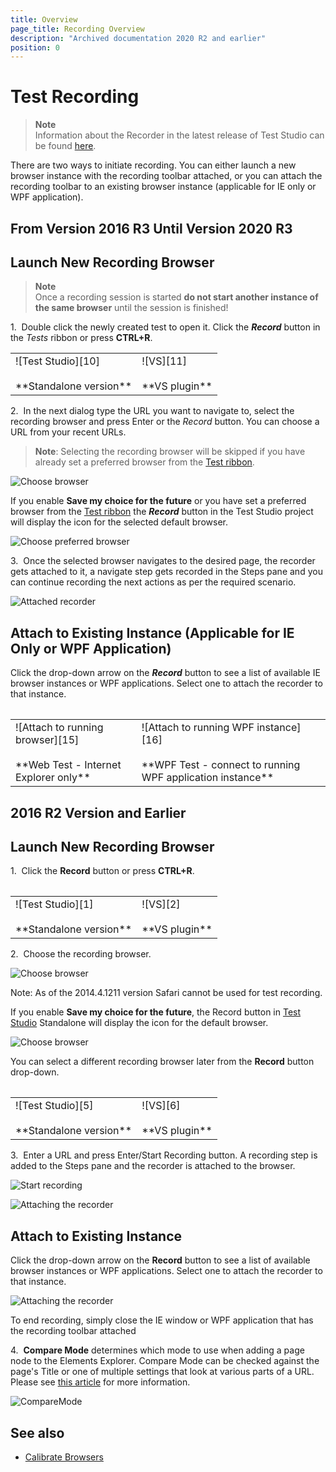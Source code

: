 ```yaml
---
title: Overview
page_title: Recording Overview
description: "Archived documentation 2020 R2 and earlier"
position: 0
---
```

# Test Recording #

> **Note**
> <br>
> Information about the Recorder in the latest release of Test Studio can be found <a href="/general-information/test-recording/overview" target="_blank">here</a>.

There are two ways to initiate recording. You can either launch a new browser instance with the recording toolbar attached, or you can attach the recording toolbar to an existing browser instance (applicable for IE only or WPF application).

## **From Version 2016 R3 Until Version 2020 R3** ##

## Launch New Recording Browser ##

> **Note**
> <br>
> Once a recording session is started **do not start another instance of the same browser** until the session is finished!

1.&nbsp;  Double click the newly created test to open it. Click the ***Record*** button in the *Tests* ribbon or press **CTRL+R**.

<table id=no-table>
	<tr>
		<td>![Test Studio][10] <br><br>**Standalone version**</td>
		<td>![VS][11] <br><br>**VS plugin**</td>
	</tr>
<table>

2.&nbsp; In the next dialog type the URL you want to navigate to, select the recording browser and press Enter or the *Record* button. You can choose a URL from your recent URLs.

> **Note**: Selecting the recording browser will be skipped if you have already set a preferred browser from the <a href="/getting-started/test-execution/quick-execution" target="_blank">Test ribbon</a>.

![Choose browser][12]

If you enable **Save my choice for the future** or you have set a preferred browser from the <a href="/getting-started/test-execution/quick-execution" target="_blank">Test ribbon</a> the ***Record*** button in the Test Studio project will display the icon for the selected default browser.

![Choose preferred browser][13]

3.&nbsp; Once the selected browser navigates to the desired page, the recorder gets attached to it, a navigate step gets recorded in the Steps pane and you can continue recording the next actions as per the required scenario.

![Attached recorder][14]

## Attach to Existing Instance (Applicable for IE Only or WPF Application) ##

Click the drop-down arrow on the ***Record*** button to see a list of available IE browser instances or WPF applications. Select one to attach the recorder to that instance.

<table id=no-table>
	<tr>
		<td>![Attach to running browser][15] <br><br>**Web Test - Internet Explorer only**</td>
		<td>![Attach to running WPF instance][16] <br><br>**WPF Test - connect to running WPF application instance**</td>
	</tr>
<table>

## **2016 R2 Version and Earlier** ##

## Launch New Recording Browser ##

1.&nbsp; Click the __Record__ button or press __CTRL+R__.
	
<table id=no-table>
	<tr>
		<td>![Test Studio][1] <br><br>**Standalone version**</td>
		<td>![VS][2] <br><br>**VS plugin**</td>
	</tr>
<table>

2.&nbsp; Choose the recording browser.

![Choose browser][3]

Note: As of the 2014.4.1211 version Safari cannot be used for test recording.

If you enable __Save my choice for the future__, the Record button in <a href="http://www.telerik.com/teststudio" target="_blank">Test Studio</a> Standalone will display the icon for the default browser.

![Choose browser][4]

You can select a different recording browser later from the __Record__ button drop-down.

<table id="no-table">
	<tr>
		<td>![Test Studio][5] <br><br>**Standalone version**</td>
		<td>![VS][6] <br><br>**VS plugin**</td>
	</tr>
<table>

3.&nbsp; Enter a URL and press Enter/Start Recording button. A recording step is added to the Steps pane and the recorder is attached to the browser.

![Start recording][7]

![Attaching the recorder][8]

## Attach to Existing Instance ##

Click the drop-down arrow on the __Record__ button to see a list of available browser instances or WPF applications. Select one to attach the recorder to that instance.

![Attaching the recorder][9]


To end recording, simply close the IE window or WPF application that has the recording toolbar attached

4.&nbsp; **Compare Mode** determines which mode to use when adding a page node to the Elements Explorer. Compare Mode can be checked against the page's Title or one of multiple settings that look at various parts of a URL. Please see <a href="/features/project-settings/recording-options#elements-page-compare-mode" target="_blank">this article</a> for more information.

![CompareMode][13]

## See also ##

* <a href="/features/project-settings/browsers" target="_blank">Calibrate Browsers</a>

[1]: /img/archived-docs/test-recording/overview/fig1.png
[2]: /img/archived-docs/test-recording/overview/fig2.png
[3]: /img/archived-docs/test-recording/overview/fig3.png
[4]: /img/archived-docs/test-recording/overview/fig4.png
[5]: /img/archived-docs/test-recording/overview/fig5.png
[6]: /img/archived-docs/test-recording/overview/fig6.png
[7]: /img/archived-docs/test-recording/overview/fig7.png
[8]: /img/archived-docs/test-recording/overview/fig8.png
[9]: /img/archived-docs/test-recording/overview/fig9.png
[13]: /img/archived-docs/test-execution/quick-execution/fig13.png
[10]: /img/archived-docs/test-recording/overview/fig10.png
[11]: /img/archived-docs/test-recording/overview/fig11.png
[12]: /img/archived-docs/test-recording/overview/fig12.png
[13]: /img/archived-docs/test-recording/overview/fig13.png
[14]: /img/archived-docs/test-recording/overview/fig14.png
[15]: /img/archived-docs/test-recording/overview/fig15.png
[16]: /img/archived-docs/test-recording/overview/fig15a.png
